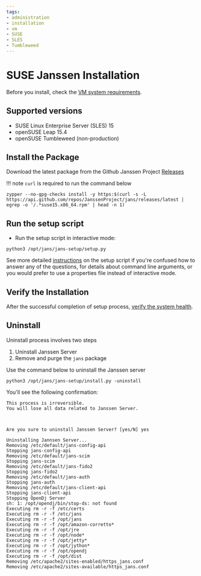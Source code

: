 ```yaml
---
tags:
- administration
- installation
- vm
- SUSE
- SLES
- Tumbleweed
---
```


# SUSE Janssen Installation

Before you install, check the [VM system requirements](vm-requirements.md).


## Supported versions
- SUSE Linux Enterprise Server (SLES) 15
- openSUSE Leap 15.4
- openSUSE Tumbleweed (non-production)

## Install the Package

Download the latest package from the Github Janssen Project
[Releases](https://github.com/JanssenProject/jans/releases)

!!! note
`curl`  is required to run the command below

```
zypper --no-gpg-checks install -y https:$(curl -s -L https://api.github.com/repos/JanssenProject/jans/releases/latest | egrep -o '/.*suse15.x86_64.rpm' | head -n 1)
```

## Run the setup script

- Run the setup script in interactive mode:

```
python3 /opt/jans/jans-setup/setup.py
```

See more detailed [instructions](setup-script.md) on the setup script if you're
confused how to answer any of the questions, for details about command line
arguments, or you would prefer to use a properties file instead of
interactive mode.


## Verify the Installation

After the successful completion of setup process, [verify the system health](../install-faq.md#after-installation-how-do-i-verify-that-the-janssen-server-is-up-and-running).

## Uninstall

Uninstall process involves two steps

1. Uninstall Janssen Server
2. Remove and purge the `jans` package


Use the command below to uninstall the Janssen server

```
python3 /opt/jans/jans-setup/install.py -uninstall
```

You'll see the following confirmation:

```
This process is irreversible.
You will lose all data related to Janssen Server.



Are you sure to uninstall Janssen Server? [yes/N] yes

Uninstalling Jannsen Server...
Removing /etc/default/jans-config-api
Stopping jans-config-api
Removing /etc/default/jans-scim
Stopping jans-scim
Removing /etc/default/jans-fido2
Stopping jans-fido2
Removing /etc/default/jans-auth
Stopping jans-auth
Removing /etc/default/jans-client-api
Stopping jans-client-api
Stopping OpenDj Server
sh: 1: /opt/opendj/bin/stop-ds: not found
Executing rm -r -f /etc/certs
Executing rm -r -f /etc/jans
Executing rm -r -f /opt/jans
Executing rm -r -f /opt/amazon-corretto*
Executing rm -r -f /opt/jre
Executing rm -r -f /opt/node*
Executing rm -r -f /opt/jetty*
Executing rm -r -f /opt/jython*
Executing rm -r -f /opt/opendj
Executing rm -r -f /opt/dist
Removing /etc/apache2/sites-enabled/https_jans.conf
Removing /etc/apache2/sites-available/https_jans.conf

```
